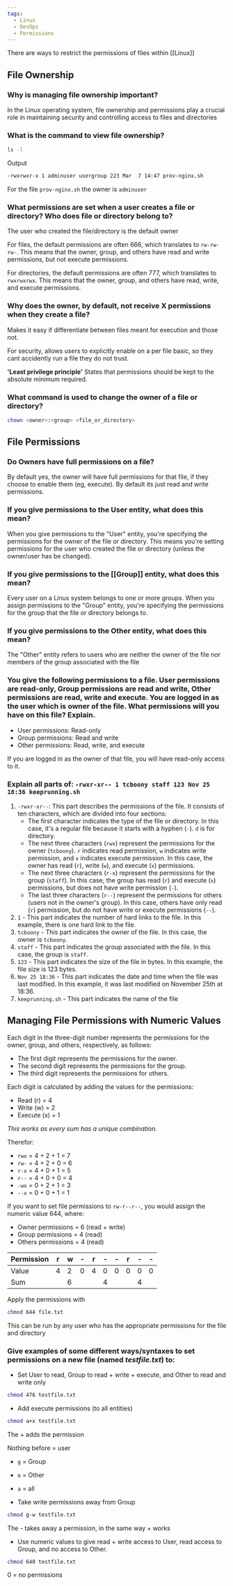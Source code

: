 ```yaml
---
tags:
  - Linux
  - DevOps
  - Permissions
---
```

There are ways to restrict the permissions of files within [[Linux]]

## File Ownership

### Why is managing file ownership important?

In the Linux operating system, file ownership and permissions play a crucial role in maintaining security and controlling access to files and directories

### What is the command to view file ownership?

```bash
ls -l
```

Output

```bash
-rwxrwxr-x 1 adminuser usergroup 223 Mar  7 14:47 prov-nginx.sh
```

For the file ``prov-nginx.sh`` the owner is ``adminuser``
### What permissions are set when a user creates a file or directory? Who does file or directory belong to?

The user who created the file/directory is the default owner

For files, the default permissions are often 666, which translates to ``rw-rw-rw-``. This means that the owner, group, and others have read and write permissions, but not execute permissions.

For directories, the default permissions are often 777, which translates to ``rwxrwxrwx``. This means that the owner, group, and others have read, write, and execute permissions.

### Why does the owner, by default, not receive X permissions when they create a file?

Makes it easy if differentiate between files meant for execution and those not.

For security, allows users to explicitly enable on a per file basic, so they cant accidently run a file they do not trust.

**'Least privilege principle'** States that permissions should be kept to the absolute minimum required.

### What command is used to change the owner of a file or directory?

```bash
chown <owner>:<group> <file_or_directory>
```

## File Permissions

### Do Owners have full permissions on a file?

By default yes, the owner will have full permissions for that file, if they choose to enable them (eg, execute). By default its just read and write permissions.
### If you give permissions to the User entity, what does this mean?

When you give permissions to the "User" entity, you're specifying the permissions for the owner of the file or directory. This means you're setting permissions for the user who created the file or directory (unless the owner/user has be changed).

### If you give permissions to the [[Group]] entity, what does this mean?

Every user on a Linux system belongs to one or more groups. When you assign permissions to the "Group" entity, you're specifying the permissions for the group that the file or directory belongs to.

### If you give permissions to the Other entity, what does this mean?

The "Other" entity refers to users who are neither the owner of the file nor members of the group associated with the file

### You give the following permissions to a file. User permissions are read-only, Group permissions are read and write, Other permissions are read, write and execute. You are logged in as the user which is owner of the file. What permissions will you have on this file? Explain.

- User permissions: Read-only
- Group permissions: Read and write
- Other permissions: Read, write, and execute

If you are logged in as the owner of that file, you will have read-only access to it.

### Explain all parts of: `-rwxr-xr-- 1 tcboony staff 123 Nov 25 18:36 keeprunning.sh`

1. `-rwxr-xr--`: This part describes the permissions of the file. It consists of ten characters, which are divided into four sections:
    - The first character indicates the type of the file or directory. In this case, it's a regular file because it starts with a hyphen (`-`). `d` is for directory.
    - The next three characters (`rwx`) represent the permissions for the owner (`tcboony`). `r` indicates read permission, `w` indicates write permission, and `x` indicates execute permission. In this case, the owner has read (`r`), write (`w`), and execute (`x`) permissions.
    - The next three characters (`r-x`) represent the permissions for the group (`staff`). In this case, the group has read (`r`) and execute (`x`) permissions, but does not have write permission (`-`).
    - The last three characters (`r--`) represent the permissions for others (users not in the owner's group). In this case, others have only read (`r`) permission, but do not have write or execute permissions (`--`).
2. `1`  - This part indicates the number of hard links to the file. In this example, there is one hard link to the file.
3. `tcboony` - This part indicates the owner of the file. In this case, the owner is `tcboony`.
4. `staff` - This part indicates the group associated with the file. In this case, the group is `staff`.
5. `123` - This part indicates the size of the file in bytes. In this example, the file size is 123 bytes.
6. `Nov 25 18:36` - This part indicates the date and time when the file was last modified. In this example, it was last modified on November 25th at 18:36.
7. `keeprunning.sh` - This part indicates the name of the file


## Managing File Permissions with Numeric Values

Each digit in the three-digit number represents the permissions for the owner, group, and others, respectively, as follows:

- The first digit represents the permissions for the owner.
- The second digit represents the permissions for the group.
- The third digit represents the permissions for others.

Each digit is calculated by adding the values for the permissions:

- Read (r) = 4
- Write (w) = 2
- Execute (x) = 1

*This works as every sum has a unique combination.*

Therefor:

- `rwx` = 4 + 2 + 1 = 7
- `rw-` = 4 + 2 + 0 = 6
- `r-x` = 4 + 0 + 1 = 5
- `r--` = 4 + 0 + 0 = 4
- `-wx` = 0 + 2 + 1 = 3
- `--x` = 0 + 0 + 1 = 1

If you want to set file permissions to `rw-r--r--`, you would assign the numeric value 644, where:

- Owner permissions = 6 (read + write)
- Group permissions = 4 (read)
- Others permissions = 4 (read)

| Permission | r   | w   | -   | r   | -   | -   | r   | -   | -   |
| ---------- | --- | --- | --- | --- | --- | --- | --- | --- | --- |
| Value      | 4   | 2   | 0   | 4   | 0   | 0   | 0   | 0   | 0   |
| Sum        |     | 6   |     |     | 4   |     |     | 4   |     |


Apply the permissions with

```bash
chmod 644 file.txt
```

This can be run by any user who has the appropriate permissions for the file and directory


### Give examples of some different ways/syntaxes to set permissions on a new file (named _testfile.txt_) to:

- Set User to read, Group to read + write + execute, and Other to read and write only
```bash
chmod 476 testfile.txt
```
- Add execute permissions (to all entities)
```bash
chmod a+x testfile.txt
```

The + adds the permission

Nothing before = user
- ``g`` = Group
- ``o`` = Other
- ``a`` = all

- Take write permissions away from Group
```bash
chmod g-w testfile.txt
```

The - takes away a permission, in the same way + works

- Use numeric values to give read + write access to User, read access to Group, and no access to Other.
```bash
chmod 640 testfile.txt
```

0 = no permissions